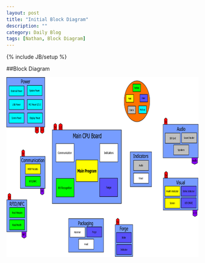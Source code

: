 ```yaml
---
layout: post
title: "Initial Block Diagram"
description: ""
category: Daily Blog
tags: [Nathan, Block Diagram]
---
```

{% include JB/setup %}

##Block Diagram

<img src="\assets\BlockDiagram\BlockDiagramV0.png" width="800" height="470">
